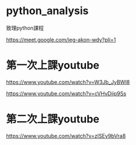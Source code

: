 # python_analysis
致理python課程

https://meet.google.com/ieg-akon-wdy?pli=1

# 第一次上課youtube

https://www.youtube.com/watch?v=W3Jb_JyBWl8

https://www.youtube.com/watch?v=cVHvDiip9Ss

# 第二次上課youtube

https://www.youtube.com/watch?v=zlSEy9bVra8